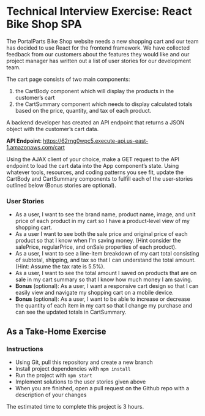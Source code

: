 # Technical Interview Exercise: React Bike Shop SPA

The PortalParts Bike Shop website needs a new shopping cart and our team has decided to use React for the frontend framework. We have collected feedback from our customers about the features they would like and our project manager has written out a list of user stories for our development team.

The cart page consists of two main components:
1. the CartBody component which will display the products in the customer’s cart
1. the CartSummary component which needs to display calculated totals based on the price, quantity, and tax of each product.

A backend developer has created an API endpoint that returns a JSON object with the customer’s cart data. 

**API Endpoint**: https://62rng0wpc5.execute-api.us-east-1.amazonaws.com/cart

Using the AJAX client of your choice, make a GET request to the API endpoint to load the cart data into the App component’s state. Using whatever tools, resources, and coding patterns you see fit, update the CartBody and CartSummary components to fulfill each of the user-stories outlined below (Bonus stories are optional).

### User Stories
- As a user, I want to see the brand name, product name, image, and unit price of each product in my cart so I have a product-level view of my shopping cart.
- As a user I want to see both the sale price and original price of each product so that I know when I’m saving money. (Hint consider the salePrice, regularPrice, and onSale properties of each product).
- As a user, I want to see a line-item breakdown of my cart total consisting of subtotal, shipping, and tax so that I can understand the total amount. (Hint: Assume the tax rate is 5.5%).
- As a user, I want to see the total amount I saved on products that are on sale in my cart summary so that I know how much money I am saving.
- **Bonus** (optional): As a user, I want a responsive cart design so that I can easily view and navigate my shopping cart on a mobile device.
- **Bonus** (optional): As a user, I want to be able to increase or decrease the quantity of each item in my cart so that I change my purchase and can see the updated totals in CartSummary.

## As a Take-Home Exercise
### Instructions
- Using Git, pull this repository and create a new branch
- Install project dependencies with `npm install`
- Run the project with `npm start`
- Implement solutions to the user stories given above
- When you are finished, open a pull request on the Github repo with a description of your changes

The estimated time to complete this project is 3 hours.
